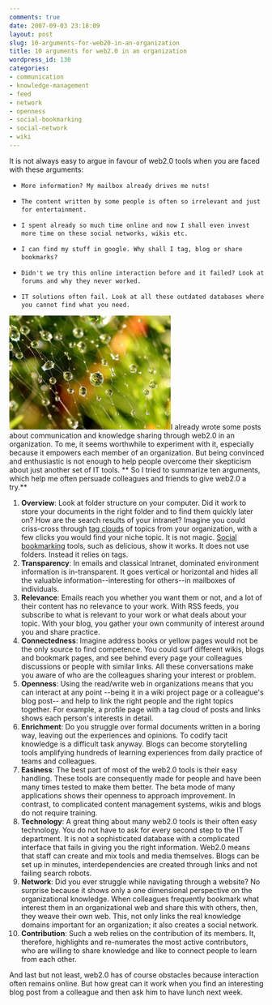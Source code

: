```yaml
---
comments: true
date: 2007-09-03 23:18:09
layout: post
slug: 10-arguments-for-web20-in-an-organization
title: 10 arguments for web2.0 in an organization
wordpress_id: 130
categories:
- communication
- knowledge-management
- feed
- network
- openness
- social-bookmarking
- social-network
- wiki
---
```


It is not always easy to argue in favour of web2.0 tools when you are faced with these arguments:




  *     More information? My mailbox already drives me nuts!
  *     The content written by some people is often so irrelevant and just for entertainment.
  *     I spent already so much time online and now I shall even invest more time on these social networks, wikis etc.
  *     I can find my stuff in google. Why shall I tag, blog or share bookmarks?
  *     Didn't we try this online interaction before and it failed? Look at forums and why they never worked.
  *     IT solutions often fail. Look at all these outdated databases where you cannot find what you need.


[![Lida Rose at flickr](/images/251573637_ba1876e689.jpg)](http://www.flickr.com/photos/lidarose/251573637/)I already wrote some posts about communication and knowledge sharing through web2.0 in an organization. To me, it seems worthwhile to experiment with it, especially because it empowers each member of an organization. But being convinced and enthusiastic is not enough to help people overcome their skepticism about just another set of IT tools.
** So I tried to summarize ten arguments, which help me often persuade colleagues and friends to give web2.0 a try.**


  1. **Overview**: Look at folder structure on your computer. Did it work to store your documents in the right folder and to find them quickly later on? How are the search results of your intranet? Imagine you could criss-cross through [tag clouds](http://en.wikipedia.org/wiki/Tag_cloud) of topics from your organization, with a few clicks you would find your niche topic. It is not magic. [Social bookmarking](http://en.wikipedia.org/wiki/Social_bookmarking) tools, such as delicious, show it works. It does not use folders. Instead it relies on tags.
  2. **Transparency**: In emails and classical Intranet, dominated environment information is in-transparent. It goes vertical or horizontal and hides all the valuable information--interesting for others--in mailboxes of individuals.
  3. **Relevance**: Emails reach you whether you want them or not, and a lot of their content has no relevance to your work. With RSS feeds, you subscribe to what is relevant to your work or what deals about your topic. With your blog, you gather your own community of interest around you and share practice.
  4. **Connectedness**: Imagine address books or yellow pages would not be the only source to find competence. You could surf different wikis, blogs and bookmark pages, and see behind every page your colleagues discussions or people with similar links. All these conversations make you aware of who are the colleagues sharing your interest or problem.
  5. **Openness**: Using the read/write web in organizations means that you can interact at any point --being it in a wiki project page or a colleague's blog post-- and help to link the right people and the right topics together. For example, a profile page with a tag cloud of posts and links shows each person's interests in detail.
  6. **Enrichment**: Do you struggle over formal documents written in a boring way, leaving out the experiences and opinions. To codify tacit knowledge is a difficult task anyway. Blogs can become storytelling tools amplifying hundreds of learning experiences from daily practice of teams and colleagues.
  7. **Easiness**: The best part of most of the web2.0 tools is their easy handling. These tools are consequently made for people and have been many times tested to make them better. The beta mode of many applications shows their openness to approach improvement. In contrast, to complicated content management systems, wikis and blogs do not require training.
  8. **Technology**: A great thing about many web2.0 tools is their often easy technology. You do not have to ask for every second step to the IT department. It is not a sophisticated database with a complicated interface that fails in giving you the right information. Web2.0 means that staff can create and mix tools and media themselves. Blogs can be set up in minutes, interdependencies are created through links and not failing search robots.
  9. **Network**: Did you ever struggle while navigating through a website? No surprise because it shows only a one dimensional perspective on the organizational knowledge. When colleagues frequently bookmark what interest them in an organizational web and share this with others, then, they weave their own web. This, not only links the real knowledge domains important for an organization; it also creates a social network.
  10. **Contribution**: Such a web relies on the contribution of its members. It, therefore, highlights and re-numerates the most active contributors, who are willing to share knowledge and like to connect people to learn from each other.


And last but not least, web2.0 has of course obstacles because interaction often remains online. But how great can it work when you find an interesting blog post from a colleague and then ask him to have lunch next week.
